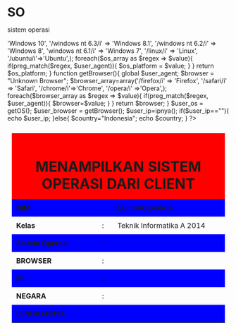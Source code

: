 # SO
sistem operasi
<?php
function ipnya(){
$ipaddress="";
if(getenv('HTTP_CLIENT_IP'))
$ipaddress=
getenv('HTTP_CLIENT_IP');
else
if(getenv('HTTP_X_FORWARDED_FOR'))
$ipaddress=
getenv('HTTP_X_FORWARDED_FOR');
else
if(getenv('HTTP_X_FORWARDED'))
$ipaddress=
getenv('HTTP_X_FORWARDED');
else
if(getenv('HTTP_FORWARDED_FOR'))
$ipaddress=
getenv('HTTP_FORWARDED_FOR');
else if(getenv('HTTP_FORWARDED'))
$ipaddress=
getenv('HTTP_FORWARDED');
else if(getenv('REMOTE_ADDR'))
$ipaddress=
getenv('REMOTE_ADDR');
else
$ipaddress='IP tidak dikenali';
return $ipaddress;
}
$user_agent=
$_SERVER['HTTP_USER_AGENT'];
function getOS(){
global $user_agent;
$os_platform="Unknown OS Platform";
$os_array=array( '/windows nt 10/i' => 'Windows 10', '/windows nt 6.3/i'
=> 'Windows 8.1', '/windows nt 6.2/i' => 'Windows 8', 'windows nt 6.1/i'
=> 'Windows 7', '/linux/i' => 'Linux', '/ubuntu/i'=>'Ubuntu',);
foreach($os_array as $regex => $value){
if(preg_match($regex, 
$user_agent)){
$os_platform = $value;
}
}
return $os_platform;
}
function getBrowser(){
global $user_agent;
$browser = "Unknown Browser";
$browser_array=array('/firefox/i' => 'Firefox', '/safari/i' => 'Safari',
'/chrome/i'=>'Chrome', '/opera/i' =>'Opera',);
foreach($browser_array as $regex => $value){
if(preg_match($regex, $user_agent)){
$browser=$value;
}
}
return $browser;
}
$user_os = getOS();
$user_browser = getBrowser();
$user_ip=ipnya();
if($user_ip==""){
echo $user_ip;
}else{
$country="Indonesia";
echo $country;
}
?>
<html>
<head>
<title>sistem operasi dari client</title>
<style type="text/css">
html{
font-family:"times new roman";
}
table{
border-collapse:collapse;
margin-right: auto;
margin-left: auto;
}
table, th, td{
padding: 10px;
}
th{
background-color:red;
}
tr:nth-child(even){
background-color:blue;
}
tr:ntd-child(even){
background-color:red;
}
h1{
margin-bottom:5;
}
</style>
<link rel="shortcut icon"
href="/favicon.png">
</head>
<body>
<table>
<tr align="center">
<th colspan="3">
<h1>MENAMPILKAN SISTEM OPERASI DARI CLIENT</h1></th>
</tr>
<tr>
<td><b>NIM<b></td>
<td>:</td>
<td>EGI MAULANA A.</td>
</tr>
<tr>
<td><b>Kelas</b></td>
<td>:</td>
<td>Teknik Informatika A 2014</td>
</tr>
<tr>
<td><b>Sistem Operasi</b></td>
<td>:</td>
<td><?php echo $user_os;?>
</td>
</tr>
<tr>
<td><b>BROWSER</b></td>
<td>:</td>
<td><?php echo $user_browser;?></td>
</tr>
<tr>
<td><b>IP</b></td>
<td>:</td>
<td><?php echo $user_ip;?>
</td>
</tr>
<tr>
<td><b>NEGARA</b></td>
<td>:</td>
<td><?php echo $country;?>
</td>
</tr>
<tr>
<td><b>LENGKAPNYA</b></td>
<td>:</td>
<td><?php echo $_SERVER['HTTP_USER_AGENT'];?>
</td>
</tr>
</table>
</body>
</html>
